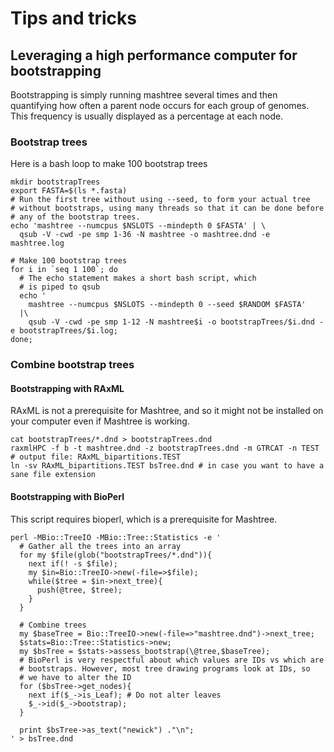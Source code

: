 # Tips and tricks

## Leveraging a high performance computer for bootstrapping

Bootstrapping is simply running mashtree several times and then quantifying how often a parent node
occurs for each group of genomes.  This frequency is usually displayed as a percentage
at each node.

### Bootstrap trees

Here is a bash loop to make 100 bootstrap trees

    mkdir bootstrapTrees
    export FASTA=$(ls *.fasta)
    # Run the first tree without using --seed, to form your actual tree
    # without bootstraps, using many threads so that it can be done before
    # any of the bootstrap trees.
    echo 'mashtree --numcpus $NSLOTS --mindepth 0 $FASTA' | \
      qsub -V -cwd -pe smp 1-36 -N mashtree -o mashtree.dnd -e mashtree.log
    
    # Make 100 bootstrap trees
    for i in `seq 1 100`; do 
      # The echo statement makes a short bash script, which
      # is piped to qsub
      echo '
        mashtree --numcpus $NSLOTS --mindepth 0 --seed $RANDOM $FASTA' 
      |\
        qsub -V -cwd -pe smp 1-12 -N mashtree$i -o bootstrapTrees/$i.dnd -e bootstrapTrees/$i.log; 
    done;
    
### Combine bootstrap trees

#### Bootstrapping with RAxML

RAxML is not a prerequisite for Mashtree, and so it might not be installed on your computer even if Mashtree is working.

    cat bootstrapTrees/*.dnd > bootstrapTrees.dnd
    raxmlHPC -f b -t mashtree.dnd -z bootstrapTrees.dnd -m GTRCAT -n TEST
    # output file: RAxML_bipartitions.TEST
    ln -sv RAxML_bipartitions.TEST bsTree.dnd # in case you want to have a sane file extension

#### Bootstrapping with BioPerl

This script requires bioperl, which is a prerequisite for Mashtree.

    perl -MBio::TreeIO -MBio::Tree::Statistics -e '
      # Gather all the trees into an array
      for my $file(glob("bootstrapTrees/*.dnd")){
        next if(! -s $file);
        my $in=Bio::TreeIO->new(-file=>$file);
        while($tree = $in->next_tree){
          push(@tree, $tree);
        }
      }
      
      # Combine trees
      my $baseTree = Bio::TreeIO->new(-file=>"mashtree.dnd")->next_tree;
      $stats=Bio::Tree::Statistics->new; 
      my $bsTree = $stats->assess_bootstrap(\@tree,$baseTree);
      # BioPerl is very respectful about which values are IDs vs which are
      # bootstraps. However, most tree drawing programs look at IDs, so
      # we have to alter the ID
      for ($bsTree->get_nodes){
        next if($_->is_Leaf); # Do not alter leaves
        $_->id($_->bootstrap);
      }
      
      print $bsTree->as_text("newick") ."\n";
    ' > bsTree.dnd
    
